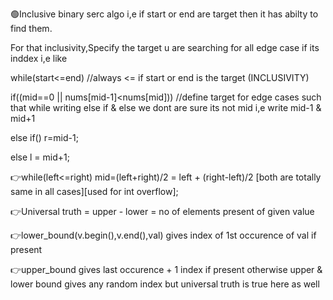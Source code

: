 🟢Inclusive binary serc algo i,e if start or end are target then it has abilty to find them. 

For that inclusivity,Specify the target u are searching for all edge case if its inddex i,e like 

while(start<=end) //always <= if start or end is the target (INCLUSIVITY)

if((mid==0 || nums[mid-1]<nums[mid]))   //define target for edge cases such that while writing else if & else we dont are sure its not mid i,e write mid-1 & mid+1

else if() r=mid-1;  

else l = mid+1;

👉while(left<=right) mid=(left+right)/2  =  left + (right-left)/2 [both are totally same in all cases][used for int overflow];

👉Universal truth = upper - lower = no of elements present of given value

👉lower_bound(v.begin(),v.end(),val) gives index of 1st occurence of val if present

👉upper_bound gives last occurence + 1 index if present otherwise upper & lower bound gives any random index but universal truth is true here as well
